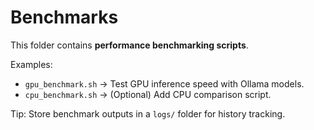 # Benchmarks

This folder contains **performance benchmarking scripts**.

Examples:  
- `gpu_benchmark.sh` → Test GPU inference speed with Ollama models.  
- `cpu_benchmark.sh` → (Optional) Add CPU comparison script.  

Tip: Store benchmark outputs in a `logs/` folder for history tracking.
